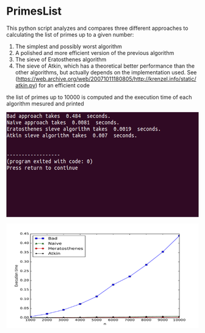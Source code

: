 # PrimesList


This python script analyzes and compares three different approaches to calculating the list of primes up to a given number:

1. The simplest and possibly worst algorithm
2. A polished and more efficient version of the previous algorithm
3. The sieve of Eratosthenes algorithm
4. The sieve of Atkin, which has a theoretical better performance than the other algorithms, but actually depends on the implementation used. See (https://web.archive.org/web/20071011180805/http://krenzel.info/static/atkin.py) for an efficient code

the list of primes up to 10000 is computed and the execution time of each algorithm mesured and printed

<p align="center">
  <img width="583" height="275" src="https://github.com/dario-marvin/PrimesList/blob/master/primes_list.png">
</p>

<p align="center">
  <img width="583" height="275" src="https://github.com/dario-marvin/PrimesList/blob/master/primes_1.pdf">
</p>

